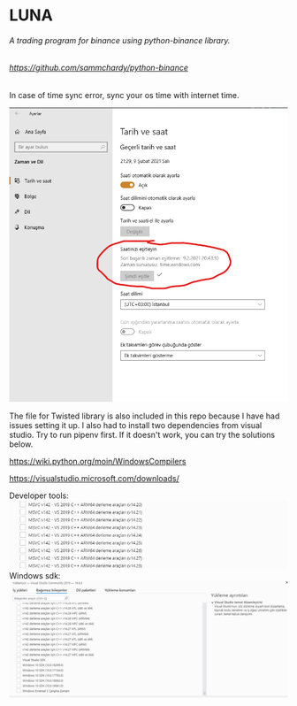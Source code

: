# LUNA

###### A trading program for binance using python-binance library.

###### https://github.com/sammchardy/python-binance


In case of time sync error, sync your os time with internet time.

![windows time sync](./docs/sync%20internet%20time.png)

The file for Twisted library is also included in this repo because I have
had issues setting it up. I also had to install two dependencies from visual studio.
Try to run pipenv first. If it doesn't work, you can try the solutions below.

https://wiki.python.org/moin/WindowsCompilers

https://visualstudio.microsoft.com/downloads/

Developer tools:
![mscv download](./docs/visual%20studio%20developer%20tools%20turkish.png)
Windows sdk:
![sdk_download](./docs/latest%20windows%2010%20sdk.png)
